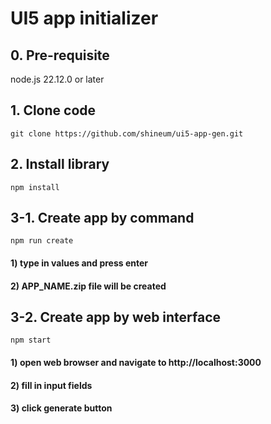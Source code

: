 # UI5 app initializer

## 0. Pre-requisite
node.js 22.12.0 or later

## 1. Clone code
```
git clone https://github.com/shineum/ui5-app-gen.git
```

## 2. Install library
```
npm install
```

## 3-1. Create app by command
```
npm run create
```
#### 1) type in values and press enter
#### 2) APP_NAME.zip file will be created


## 3-2. Create app by web interface
```
npm start
```
#### 1) open web browser and navigate to http://localhost:3000
#### 2) fill in input fields
#### 3) click generate button
